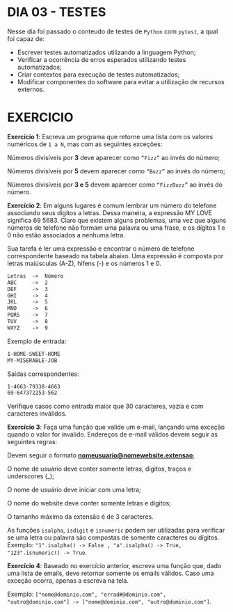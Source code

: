 # DIA 03 - TESTES

Nesse dia foi passado o conteudo de testes de `Python` com `pytest`, a qual foi capaz de:

- Escrever testes automatizados utilizando a linguagem Python;
- Verificar a ocorrência de erros esperados utilizando testes automatizados;
- Criar contextos para execução de testes automatizados;
- Modificar componentes do software para evitar a utilização de recursos externos.

# EXERCICIO

**Exercício 1**: Escreva um programa que retorne uma lista com os valores numéricos de `1 a N`, mas com as seguintes exceções:

Números divisíveis por **3** deve aparecer como `“Fizz”` ao invés do número;

Números divisíveis por **5** devem aparecer como `“Buzz”` ao invés do número;

Números divisíveis por **3 e 5** devem aparecer como `“FizzBuzz”` ao invés do número.

**Exercício 2**: Em alguns lugares é comum lembrar um número do telefone associando seus dígitos a letras. Dessa maneira, a expressão MY LOVE significa 69 5683. Claro que existem alguns problemas, uma vez que alguns números de telefone não formam uma palavra ou uma frase, e os dígitos 1 e 0 não estão associados a nenhuma letra.

Sua tarefa é ler uma expressão e encontrar o número de telefone correspondente baseado na tabela abaixo. Uma expressão é composta por letras maiúsculas (A-Z), hifens (-) e os números 1 e 0.

```txt
Letras  ->  Número
ABC     ->  2
DEF     ->  3
GHI     ->  4
JKL     ->  5
MNO     ->  6
PQRS    ->  7
TUV     ->  8
WXYZ    ->  9
```

Exemplo de entrada:

```txt
1-HOME-SWEET-HOME
MY-MISERABLE-JOB
```

Saídas correspondentes:

```txt
1-4663-79338-4663
69-647372253-562
```

Verifique casos como entrada maior que 30 caracteres, vazia e com caracteres inválidos.

**Exercício 3**: Faça uma função que valide um e-mail, lançando uma exceção quando o valor for inválido. Endereços de e-mail válidos devem seguir as seguintes regras:

Devem seguir o formato **nomeusuario@nomewebsite.extensao**;

O nome de usuário deve conter somente letras, dígitos, traços e underscores (_);

O nome de usuário deve iniciar com uma letra;

O nome do website deve conter somente letras e dígitos;

O tamanho máximo da extensão é de 3 caracteres.

As funções `isalpha`, `isdigit` e `isnumeric` podem ser utilizadas para verificar se uma letra ou palavra são compostas de somente caracteres ou dígitos. Exemplo: `"1".isalpha() -> False , "a".isalpha() -> True, "123".isnumeric() -> True`.

**Exercício 4**: Baseado no exercício anterior, escreva uma função que, dado uma lista de emails, deve retornar somente os emails válidos. Caso uma exceção ocorra, apenas a escreva na tela.

Exemplo: `["nome@dominio.com", "errad#@dominio.com", "outro@dominio.com"] -> ["nome@dominio.com", "outro@dominio.com"]`.